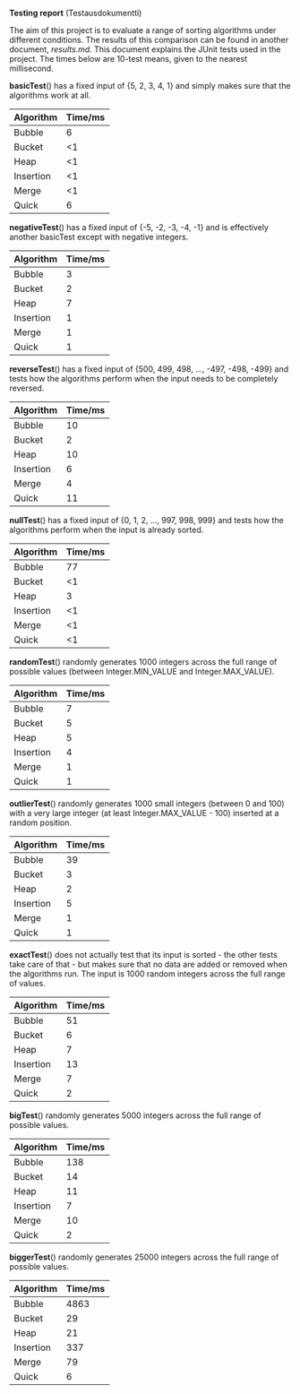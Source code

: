 **Testing report** (Testausdokumentti)

The aim of this project is to evaluate a range of sorting algorithms under different conditions. The results of this comparison can be found in another document, *results.md*. This document explains the JUnit tests used in the project. The times below are 10-test means, given to the nearest millisecond.

**basicTest**() has a fixed input of {5, 2, 3, 4, 1} and simply makes sure that the algorithms work at all.

|Algorithm|Time/ms|
|---|---|
|Bubble|6|
|Bucket|<1|
|Heap|<1|
|Insertion|<1|
|Merge|<1|
|Quick|6|

**negativeTest**() has a fixed input of {-5, -2, -3, -4, -1} and is effectively another basicTest except with negative integers.

|Algorithm|Time/ms|
|---|---|
|Bubble|3|
|Bucket|2|
|Heap|7|
|Insertion|1|
|Merge|1|
|Quick|1|

**reverseTest**() has a fixed input of {500, 499, 498, ..., -497, -498, -499} and tests how the algorithms perform when the input needs to be completely reversed.

|Algorithm|Time/ms|
|---|---|
|Bubble|10|
|Bucket|2|
|Heap|10|
|Insertion|6|
|Merge|4|
|Quick|11|

**nullTest**() has a fixed input of {0, 1, 2, ..., 997, 998, 999} and tests how the algorithms perform when the input is already sorted.

|Algorithm|Time/ms|
|---|---|
|Bubble|77|
|Bucket|<1|
|Heap|3|
|Insertion|<1|
|Merge|<1|
|Quick|<1|

**randomTest**() randomly generates 1000 integers across the full range of possible values (between Integer.MIN_VALUE and Integer.MAX_VALUE).

|Algorithm|Time/ms|
|---|---|
|Bubble|7|
|Bucket|5|
|Heap|5|
|Insertion|4|
|Merge|1|
|Quick|1|

**outlierTest**() randomly generates 1000 small integers (between 0 and 100) with a very large integer (at least Integer.MAX_VALUE - 100) inserted at a random position.

|Algorithm|Time/ms|
|---|---|
|Bubble|39|
|Bucket|3|
|Heap|2|
|Insertion|5|
|Merge|1|
|Quick|1|

**exactTest**() does not actually test that its input is sorted - the other tests take care of that - but makes sure that no data are added or removed when the algorithms run. The input is 1000 random integers across the full range of values.

|Algorithm|Time/ms|
|---|---|
|Bubble|51|
|Bucket|6|
|Heap|7|
|Insertion|13|
|Merge|7|
|Quick|2|

**bigTest**() randomly generates 5000 integers across the full range of possible values.

|Algorithm|Time/ms|
|---|---|
|Bubble|138|
|Bucket|14|
|Heap|11|
|Insertion|7|
|Merge|10|
|Quick|2|

**biggerTest**() randomly generates 25000 integers across the full range of possible values.

|Algorithm|Time/ms|
|---|---|
|Bubble|4863|
|Bucket|29|
|Heap|21|
|Insertion|337|
|Merge|79|
|Quick|6|